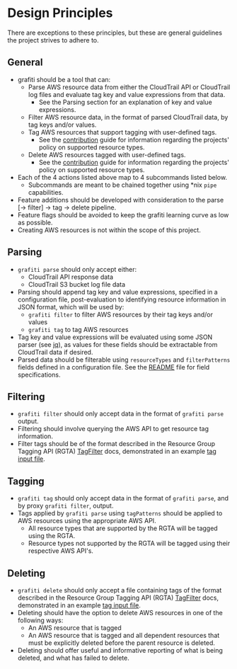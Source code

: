 # Design Principles

There are exceptions to these principles, but these are general guidelines the project strives to adhere to.

## General

- grafiti should be a tool that can:
    - Parse AWS resource data from either the CloudTrail API or CloudTrail log files and evaluate tag key and value expressions from that data.
        - See the Parsing section for an explanation of key and value expressions.
    - Filter AWS resource data, in the format of parsed CloudTrail data, by tag keys and/or values.
    - Tag AWS resources that support tagging with user-defined tags.
        - See the [contribution](CONTRIBUTING.md) guide for information regarding the projects' policy on supported resource types.
    - Delete AWS resources tagged with user-defined tags.
        - See the [contribution](CONTRIBUTING.md) guide for information regarding the projects' policy on supported resource types.
- Each of the 4 actions listed above map to 4 subcommands listed below.
    - Subcommands are meant to be chained together using \*nix `pipe` capabilities.
- Feature additions should be developed with consideration to the parse [-> filter] -> tag -> delete pipeline.
- Feature flags should be avoided to keep the grafiti learning curve as low as possible.
- Creating AWS resources is not within the scope of this project.

## Parsing

- `grafiti parse` should only accept either:
    - CloudTrail API response data
    - CloudTrail S3 bucket log file data
- Parsing should append tag key and value expressions, specified in a configuration file, post-evaluation to identifying resource information in JSON format, which will be used by:
    - `grafiti filter` to filter AWS resources by their tag keys and/or values
    - `grafiti tag` to tag AWS resources
- Tag key and value expressions will be evaluated using some JSON parser (see [jq](https://stedolan.github.io/jq/)), as values for these fields should be extractable from CloudTrail data if desired.
- Parsed data should be filterable using `resourceTypes` and `filterPatterns` fields defined in a configuration file. See the [README](README.md) file for field specifications.

## Filtering

- `grafiti filter` should only accept data in the format of `grafiti parse` output.
- Filtering should involve querying the AWS API to get resource tag information.
- Filter tags should be of the format described in the Resource Group Tagging API (RGTA) [TagFilter](http://docs.aws.amazon.com/resourcegroupstagging/latest/APIReference/API_TagFilter.html) docs, demonstrated in an example [tag input file](example-tags-input.json).

## Tagging

- `grafiti tag` should only accept data in the format of `grafiti parse`, and by proxy `grafiti filter`, output.
- Tags applied by `grafiti parse` using `tagPatterns` should be applied to AWS resources using the appropriate AWS API.
    - All resource types that are supported by the RGTA will be tagged using the RGTA.
    - Resource types not supported by the RGTA will be tagged using their respective AWS API's.

## Deleting

- `grafiti delete` should only accept a file containing tags of the format described in the Resource Group Tagging API (RGTA) [TagFilter](http://docs.aws.amazon.com/resourcegroupstagging/latest/APIReference/API_TagFilter.html) docs, demonstrated in an example [tag input file](example-tags-input.json).
- Deleting should have the option to delete AWS resources in one of the following ways:
    - An AWS resource that is tagged
    - An AWS resource that is tagged and all dependent resources that must be explicitly deleted before the parent resource is deleted.
- Deleting should offer useful and informative reporting of what is being deleted, and what has failed to delete.
